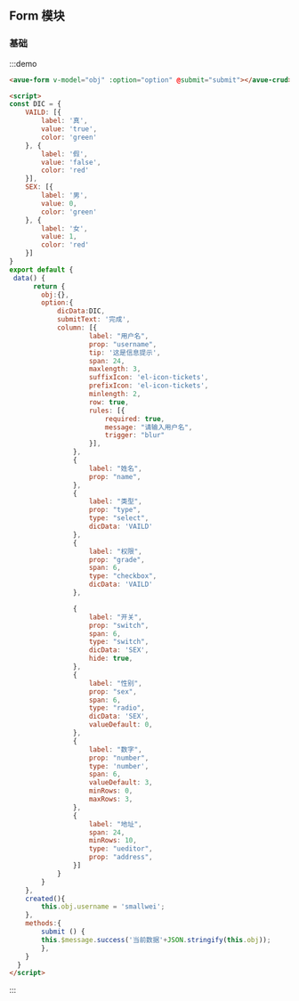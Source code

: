 <script>
const DIC = {
    VAILD: [{
        label: '真',
        value: 'true',
        color: 'green'
    }, {
        label: '假',
        value: 'false',
        color: 'red'
    }],
    SEX: [{
        label: '男',
        value: 0,
        color: 'green'
    }, {
        label: '女',
        value: 1,
        color: 'red'
    }]
}
export default {
 data() {
      return {
        obj:{},
        option:{
            dicData:DIC,
            submitText: '完成',
            column: [{
                    label: "用户名",
                    prop: "username",
                    tip: '这是信息提示',
                    span: 24,
                    maxlength: 3,
                    suffixIcon: 'el-icon-tickets',
                    prefixIcon: 'el-icon-tickets',
                    minlength: 2,
                    row: true,
                    rules: [{
                        required: true,
                        message: "请输入用户名",
                        trigger: "blur"
                    }],
                },
                {
                    label: "姓名",
                    prop: "name",
                },
                {
                    label: "类型",
                    prop: "type",
                    type: "select",
                    dicData: 'VAILD'
                },
                {
                    label: "权限",
                    prop: "grade",
                    span: 6,
                    type: "checkbox",
                    dicData: 'VAILD'
                },

                {
                    label: "开关",
                    prop: "switch",
                    span: 6,
                    type: "switch",
                    dicData: 'SEX',
                    hide: true,
                },
                {
                    label: "性别",
                    prop: "sex",
                    span: 6,
                    type: "radio",
                    dicData: 'SEX',
                    valueDefault: 0,
                },
                {
                    label: "数字",
                    prop: "number",
                    type: 'number',
                    span: 6,
                    valueDefault: 3,
                    minRows: 0,
                    maxRows: 3,
                },
                {
                    label: "地址",
                    span: 24,
                    minRows: 10,
                    type: "ueditor",
                    prop: "address",
                }]
            }
        }
    },
    created(){
        this.obj.username = 'smallwei'
    },
    methods:{
        submit () {
        this.$message.success('当前数据'+JSON.stringify(this.obj));
        },
    }
  }
</script>

<style>

</style>

## Form 模块



### 基础

:::demo  
```html
<avue-form v-model="obj" :option="option" @submit="submit"></avue-crud>

<script>
const DIC = {
    VAILD: [{
        label: '真',
        value: 'true',
        color: 'green'
    }, {
        label: '假',
        value: 'false',
        color: 'red'
    }],
    SEX: [{
        label: '男',
        value: 0,
        color: 'green'
    }, {
        label: '女',
        value: 1,
        color: 'red'
    }]
}
export default {
 data() {
      return {
        obj:{},
        option:{
            dicData:DIC,
            submitText: '完成',
            column: [{
                    label: "用户名",
                    prop: "username",
                    tip: '这是信息提示',
                    span: 24,
                    maxlength: 3,
                    suffixIcon: 'el-icon-tickets',
                    prefixIcon: 'el-icon-tickets',
                    minlength: 2,
                    row: true,
                    rules: [{
                        required: true,
                        message: "请输入用户名",
                        trigger: "blur"
                    }],
                },
                {
                    label: "姓名",
                    prop: "name",
                },
                {
                    label: "类型",
                    prop: "type",
                    type: "select",
                    dicData: 'VAILD'
                },
                {
                    label: "权限",
                    prop: "grade",
                    span: 6,
                    type: "checkbox",
                    dicData: 'VAILD'
                },

                {
                    label: "开关",
                    prop: "switch",
                    span: 6,
                    type: "switch",
                    dicData: 'SEX',
                    hide: true,
                },
                {
                    label: "性别",
                    prop: "sex",
                    span: 6,
                    type: "radio",
                    dicData: 'SEX',
                    valueDefault: 0,
                },
                {
                    label: "数字",
                    prop: "number",
                    type: 'number',
                    span: 6,
                    valueDefault: 3,
                    minRows: 0,
                    maxRows: 3,
                },
                {
                    label: "地址",
                    span: 24,
                    minRows: 10,
                    type: "ueditor",
                    prop: "address",
                }]
            }
        }
    },
    created(){
        this.obj.username = 'smallwei';
    },
    methods:{
        submit () {
        this.$message.success('当前数据'+JSON.stringify(this.obj));
        },
    }
  }
</script>
```
:::

